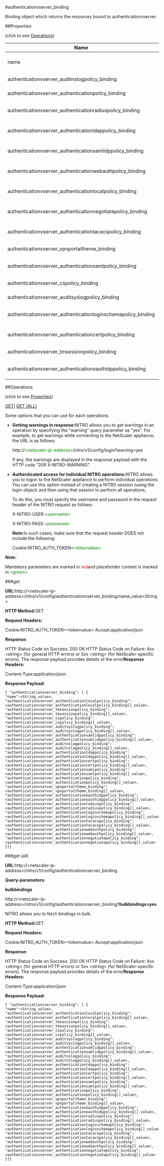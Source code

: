 #authenticationvserver_binding

Binding object which returns the resources bound to authenticationvserver.


##Properties 
<span>(click to see [Operations](#opera))</span>


<table><thead><tr><th>Name</th><th>Data Type</th><th>Permissions</th><th>Description</th></tr></thead><tbody><tr><td>name</td><td>&lt;String></td><td>Read-write</td><td>Name of the authentication virtual server.<br>Minimum length = 1</td></tr><tr><td>authenticationvserver_auditnslogpolicy_binding</td><td>&lt;authenticationvserver_auditnslogpolicy_binding[]></td><td>Read-only</td><td>auditnslogpolicy that can be bound to authenticationvserver.</td></tr><tr><td>authenticationvserver_authenticationpolicy_binding</td><td>&lt;authenticationvserver_authenticationpolicy_binding[]></td><td>Read-only</td><td>authenticationpolicy that can be bound to authenticationvserver.</td></tr><tr><td>authenticationvserver_authenticationradiuspolicy_binding</td><td>&lt;authenticationvserver_authenticationradiuspolicy_binding[]></td><td>Read-only</td><td>authenticationradiuspolicy that can be bound to authenticationvserver.</td></tr><tr><td>authenticationvserver_authenticationldappolicy_binding</td><td>&lt;authenticationvserver_authenticationldappolicy_binding[]></td><td>Read-only</td><td>authenticationldappolicy that can be bound to authenticationvserver.</td></tr><tr><td>authenticationvserver_authenticationsamlidppolicy_binding</td><td>&lt;authenticationvserver_authenticationsamlidppolicy_binding[]></td><td>Read-only</td><td>authenticationsamlidppolicy that can be bound to authenticationvserver.</td></tr><tr><td>authenticationvserver_authenticationwebauthpolicy_binding</td><td>&lt;authenticationvserver_authenticationwebauthpolicy_binding[]></td><td>Read-only</td><td>authenticationwebauthpolicy that can be bound to authenticationvserver.</td></tr><tr><td>authenticationvserver_authenticationlocalpolicy_binding</td><td>&lt;authenticationvserver_authenticationlocalpolicy_binding[]></td><td>Read-only</td><td>authenticationlocalpolicy that can be bound to authenticationvserver.</td></tr><tr><td>authenticationvserver_authenticationnegotiatepolicy_binding</td><td>&lt;authenticationvserver_authenticationnegotiatepolicy_binding[]></td><td>Read-only</td><td>authenticationnegotiatepolicy that can be bound to authenticationvserver.</td></tr><tr><td>authenticationvserver_authenticationtacacspolicy_binding</td><td>&lt;authenticationvserver_authenticationtacacspolicy_binding[]></td><td>Read-only</td><td>authenticationtacacspolicy that can be bound to authenticationvserver.</td></tr><tr><td>authenticationvserver_vpnportaltheme_binding</td><td>&lt;authenticationvserver_vpnportaltheme_binding[]></td><td>Read-only</td><td>vpnportaltheme that can be bound to authenticationvserver.</td></tr><tr><td>authenticationvserver_authenticationsamlpolicy_binding</td><td>&lt;authenticationvserver_authenticationsamlpolicy_binding[]></td><td>Read-only</td><td>authenticationsamlpolicy that can be bound to authenticationvserver.</td></tr><tr><td>authenticationvserver_cspolicy_binding</td><td>&lt;authenticationvserver_cspolicy_binding[]></td><td>Read-only</td><td>cspolicy that can be bound to authenticationvserver.</td></tr><tr><td>authenticationvserver_auditsyslogpolicy_binding</td><td>&lt;authenticationvserver_auditsyslogpolicy_binding[]></td><td>Read-only</td><td>auditsyslogpolicy that can be bound to authenticationvserver.</td></tr><tr><td>authenticationvserver_authenticationloginschemapolicy_binding</td><td>&lt;authenticationvserver_authenticationloginschemapolicy_binding[]></td><td>Read-only</td><td>authenticationloginschemapolicy that can be bound to authenticationvserver.</td></tr><tr><td>authenticationvserver_authenticationcertpolicy_binding</td><td>&lt;authenticationvserver_authenticationcertpolicy_binding[]></td><td>Read-only</td><td>authenticationcertpolicy that can be bound to authenticationvserver.</td></tr><tr><td>authenticationvserver_tmsessionpolicy_binding</td><td>&lt;authenticationvserver_tmsessionpolicy_binding[]></td><td>Read-only</td><td>tmsessionpolicy that can be bound to authenticationvserver.</td></tr><tr><td>authenticationvserver_authenticationoauthidppolicy_binding</td><td>&lt;authenticationvserver_authenticationoauthidppolicy_binding[]></td><td>Read-only</td><td>authenticationoauthidppolicy that can be bound to authenticationvserver.</td></tr></tbody></table>
##Operations 
<span>(click to see [Properties](#prope))</span>


[GET]()| [GET (ALL)](#ge)


Some options that you can use for each operations:
<ul><li><p><b>Getting warnings in response:</b>NITRO allows you to get warnings in an operation by specifying the "warning" query parameter as "yes". For example, to get warnings while connecting to the NetScaler appliance, the URL is as follows:</p><p>http://<span style="color:green;font-style:italic;">&lt;netscaler-ip-address&gt;</span>/nitro/v1/config/login?warning=yes</p><p>If any, the warnings are displayed in the response payload with the HTTP code "209 X-NITRO-WARNING".</p></li><li><p><b>Authenticated access for individual NITRO operations:</b>NITRO allows you to logon to the NetScaler appliance to perform individual operations. You can use this option instead of creating a NITRO session (using the login object) and then using that session to perform all operations,</p><p>To do this, you must specify the username and password in the request header of the NITRO request as follows:</p><p>X-NITRO-USER:<span style="color:green;font-style:italic;">&lt;username&gt;</span></p><p>X-NITRO-PASS:<span style="color:green;font-style:italic;">&lt;password&gt;</span></p><p><b>Note:</b>In such cases, make sure that the request header DOES not include the following:</p><p>Cookie:NITRO_AUTH_TOKEN=<span style="color:green;font-style:italic;">&lt;tokenvalue&gt;</span></p></li></ul>



***Note:*** 
Mandatory parameters are marked in <span style="color:#FF0000;">red</span>and placeholder content is marked in <span style="color:green;font-style:italic">&lt;green&gt;</span>.

###get



<b>URL:</b>http://&lt;netscaler-ip-address&gt;/nitro/v1/config/authenticationvserver_binding/name_value&lt;String&gt;
<b>HTTP Method:</b>GET
<b>Request Headers:</b>

Cookie:NITRO_AUTH_TOKEN=&lt;tokenvalue&gt;Accept:application/json

<b>Response:</b>
HTTP Status Code on Success: 200 OKHTTP Status Code on Failure: 4xx &lt;string&gt; (for general HTTP errors) or 5xx &lt;string&gt; (for NetScaler-specific errors). The response payload provides details of the error<b>Response Headers:</b>

Content-Type:application/json

<b>Response Payload: </b>```{ "authenticationvserver_binding": [ {"name":<String_value>,"authenticationvserver_authenticationlocalpolicy_binding":<authenticationvserver_authenticationlocalpolicy_binding[]_value>,"authenticationvserver_tmsessionpolicy_binding":<authenticationvserver_tmsessionpolicy_binding[]_value>,"authenticationvserver_cspolicy_binding":<authenticationvserver_cspolicy_binding[]_value>,"authenticationvserver_auditsyslogpolicy_binding":<authenticationvserver_auditsyslogpolicy_binding[]_value>,"authenticationvserver_authenticationsamlidppolicy_binding":<authenticationvserver_authenticationsamlidppolicy_binding[]_value>,"authenticationvserver_auditnslogpolicy_binding":<authenticationvserver_auditnslogpolicy_binding[]_value>,"authenticationvserver_authenticationldappolicy_binding":<authenticationvserver_authenticationldappolicy_binding[]_value>,"authenticationvserver_authenticationcertpolicy_binding":<authenticationvserver_authenticationcertpolicy_binding[]_value>,"authenticationvserver_authenticationsamlpolicy_binding":<authenticationvserver_authenticationsamlpolicy_binding[]_value>,"authenticationvserver_authenticationpolicy_binding":<authenticationvserver_authenticationpolicy_binding[]_value>,"authenticationvserver_vpnportaltheme_binding":<authenticationvserver_vpnportaltheme_binding[]_value>,"authenticationvserver_authenticationoauthidppolicy_binding":<authenticationvserver_authenticationoauthidppolicy_binding[]_value>,"authenticationvserver_authenticationradiuspolicy_binding":<authenticationvserver_authenticationradiuspolicy_binding[]_value>,"authenticationvserver_authenticationloginschemapolicy_binding":<authenticationvserver_authenticationloginschemapolicy_binding[]_value>,"authenticationvserver_authenticationtacacspolicy_binding":<authenticationvserver_authenticationtacacspolicy_binding[]_value>,"authenticationvserver_authenticationwebauthpolicy_binding":<authenticationvserver_authenticationwebauthpolicy_binding[]_value>,"authenticationvserver_authenticationnegotiatepolicy_binding":<authenticationvserver_authenticationnegotiatepolicy_binding[]_value>}]}```



###get (all)



<b>URL:</b>http://&lt;netscaler-ip-address&gt;/nitro/v1/config/authenticationvserver_binding
<b>Query-parameters:</b>
<b>bulkbindings</b>
http://&lt;netscaler-ip-address&gt;/nitro/v1/config/authenticationvserver_binding?<b>bulkbindings=yes</b>
NITRO allows you to fetch bindings in bulk.



<b>HTTP Method:</b>GET
<b>Request Headers:</b>

Cookie:NITRO_AUTH_TOKEN=&lt;tokenvalue&gt;Accept:application/json

<b>Response:</b>
HTTP Status Code on Success: 200 OKHTTP Status Code on Failure: 4xx &lt;string&gt; (for general HTTP errors) or 5xx &lt;string&gt; (for NetScaler-specific errors). The response payload provides details of the error<b>Response Headers:</b>

Content-Type:application/json

<b>Response Payload: </b>```{ "authenticationvserver_binding": [ {"name":<String_value>,"authenticationvserver_authenticationlocalpolicy_binding":<authenticationvserver_authenticationlocalpolicy_binding[]_value>,"authenticationvserver_tmsessionpolicy_binding":<authenticationvserver_tmsessionpolicy_binding[]_value>,"authenticationvserver_cspolicy_binding":<authenticationvserver_cspolicy_binding[]_value>,"authenticationvserver_auditsyslogpolicy_binding":<authenticationvserver_auditsyslogpolicy_binding[]_value>,"authenticationvserver_authenticationsamlidppolicy_binding":<authenticationvserver_authenticationsamlidppolicy_binding[]_value>,"authenticationvserver_auditnslogpolicy_binding":<authenticationvserver_auditnslogpolicy_binding[]_value>,"authenticationvserver_authenticationldappolicy_binding":<authenticationvserver_authenticationldappolicy_binding[]_value>,"authenticationvserver_authenticationcertpolicy_binding":<authenticationvserver_authenticationcertpolicy_binding[]_value>,"authenticationvserver_authenticationsamlpolicy_binding":<authenticationvserver_authenticationsamlpolicy_binding[]_value>,"authenticationvserver_authenticationpolicy_binding":<authenticationvserver_authenticationpolicy_binding[]_value>,"authenticationvserver_vpnportaltheme_binding":<authenticationvserver_vpnportaltheme_binding[]_value>,"authenticationvserver_authenticationoauthidppolicy_binding":<authenticationvserver_authenticationoauthidppolicy_binding[]_value>,"authenticationvserver_authenticationradiuspolicy_binding":<authenticationvserver_authenticationradiuspolicy_binding[]_value>,"authenticationvserver_authenticationloginschemapolicy_binding":<authenticationvserver_authenticationloginschemapolicy_binding[]_value>,"authenticationvserver_authenticationtacacspolicy_binding":<authenticationvserver_authenticationtacacspolicy_binding[]_value>,"authenticationvserver_authenticationwebauthpolicy_binding":<authenticationvserver_authenticationwebauthpolicy_binding[]_value>,"authenticationvserver_authenticationnegotiatepolicy_binding":<authenticationvserver_authenticationnegotiatepolicy_binding[]_value>}]}```



